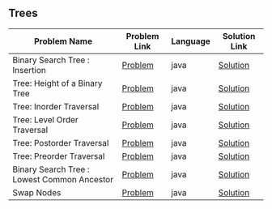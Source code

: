 ## Trees

|Problem Name|Problem Link|Language|Solution Link|
---|---|---|---
|Binary Search Tree : Insertion|[Problem](https://www.hackerrank.com/challenges/binary-search-tree-insertion/problem)|java|[Solution](./BinarySearchTreeInsertion.java)|
|Tree: Height of a Binary Tree|[Problem](https://www.hackerrank.com/challenges/tree-height-of-a-binary-tree/problem)|java|[Solution](./HeightofaBinaryTree.java)|
|Tree: Inorder Traversal|[Problem](https://www.hackerrank.com/challenges/tree-inorder-traversal/problem)|java|[Solution](./InorderTraversal.java)|
|Tree: Level Order Traversal|[Problem](https://www.hackerrank.com/challenges/tree-level-order-traversal/problem)|java|[Solution](./LevelOrderTraversal.java)|
|Tree: Postorder Traversal|[Problem](https://www.hackerrank.com/challenges/tree-postorder-traversal/problem)|java|[Solution](./PostorderTraversal.java)|
|Tree: Preorder Traversal|[Problem](https://www.hackerrank.com/challenges/tree-preorder-traversal/problem)|java|[Solution](./PreorderTraversal.java)|
|Binary Search Tree : Lowest Common Ancestor|[Problem](https://www.hackerrank.com/challenges/binary-search-tree-lowest-common-ancestor/problem)|java|[Solution](./BinarySearchTreeLowestCommonAncestor.java)|
|Swap Nodes|[Problem](https://www.hackerrank.com/challenges/swap-nodes-algo/problem)|java|[Solution](./SwapNodes.java)|

